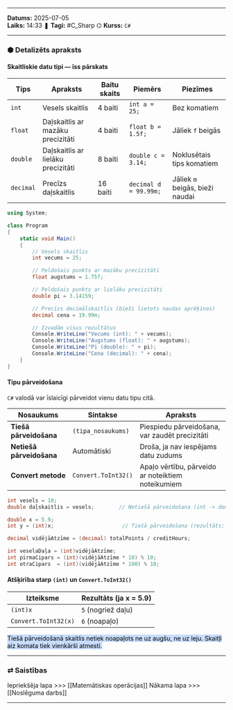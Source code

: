 ___
**Datums:** 2025-07-05   
**Laiks:** 14:33 
❚ **Tagi:** #C_Sharp 
⌬ **Kurss:**  `C#`

---
### ⬢ Detalizēts apraksts
#### Skaitliskie datu tipi — īss pārskats

| Tips      | Apraksts                           | Baitu skaits | Piemērs               | Piezīmes                        |
| --------- | ---------------------------------- | ------------ | --------------------- | ------------------------------- |
| `int`     | Vesels skaitlis                    | 4 baiti      | `int a = 25;`         | Bez komatiem                    |
| `float`   | Daļskaitlis ar mazāku precizitāti  | 4 baiti      | `float b = 1.5f;`     | Jāliek `f` beigās               |
| `double`  | Daļskaitlis ar lielāku precizitāti | 8 baiti      | `double c = 3.14;`    | Noklusētais tips komatiem       |
| `decimal` | Precīzs daļskaitlis                | 16 baiti     | `decimal d = 99.99m;` | Jāliek `m` beigās, bieži naudai |

```csharp
using System;

class Program
{
    static void Main()
    {
        // Vesels skaitlis
        int vecums = 25;

        // Peldošais punkts ar mazāku precizitāti
        float augstums = 1.75f;

        // Peldošais punkts ar lielāku precizitāti
        double pi = 3.14159;

        // Precīzs decimālskaitlis (bieži lietots naudas aprēķinos)
        decimal cena = 19.99m;

        // Izvadām visus rezultātus
        Console.WriteLine("Vecums (int): " + vecums);
        Console.WriteLine("Augstums (float): " + augstums);
        Console.WriteLine("Pi (double): " + pi);
        Console.WriteLine("Cena (decimal): " + cena);
    }
}
```

#### Tipu pārveidošana

`C#` valodā var īslaicīgi pārveidot vienu datu tipu citā.

|Nosaukums|Sintakse|Apraksts|
|---|---|---|
|**Tiešā pārveidošana**|`(tipa_nosaukums)`|Piespiedu pārveidošana, var zaudēt precizitāti|
|**Netiešā pārveidošana**|Automātiski|Droša, ja nav iespējams datu zudums|
|**Convert metode**|`Convert.ToInt32()`|Apaļo vērtību, pārveido ar noteiktiem noteikumiem|

```csharp
int vesels = 10;
double daļskaitlis = vesels;        // Netiešā pārveidošana (int -> double)

double x = 5.9;
int y = (int)x;                      // Tiešā pārveidošana (rezultāts: 5)

decimal vidējāAtzīme = (decimal) totalPoints / creditHours;

int veselaDaļa = (int)vidējāAtzīme;
int pirmaCipars = (int)(vidējāAtzīme * 10) % 10;
int otraCipars  = (int)(vidējāAtzīme * 100) % 10;
```

#### Atšķirība starp `(int)` un `Convert.ToInt32()`

|Izteiksme|Rezultāts (ja x = 5.9)|
|---|---|
|`(int)x`|`5` (nogriež daļu)|
|`Convert.ToInt32(x)`|`6` (noapaļo)|

<mark style="background: #ADCCFFA6;">Tiešā pārveidošanā skaitlis netiek noapaļots ne uz augšu, ne uz leju. Skaitļi aiz komata tiek vienkārši atmesti.</mark>

---
### ⇄ Saistības
Iepriekšēja lapa >>> [[Matemātiskas operācijas]]
Nākama lapa >>> [[Noslēguma darbs]]
___